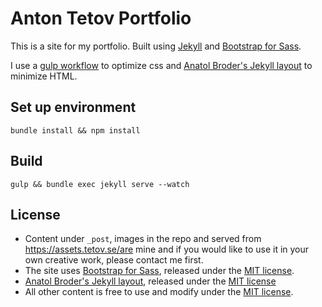 # Anton Tetov Portfolio

This is a site for my portfolio. Built using [Jekyll](https://jekyllrb.com/) and [Bootstrap for Sass](https://github.com/twbs/bootstrap-sass).

I use a [gulp workflow](gulpfile.js) to optimize css and [Anatol Broder's Jekyll layout](http://jch.penibelst.de/) to minimize HTML.

## Set up environment
`bundle install && npm install`

## Build
`gulp && bundle exec jekyll serve --watch`

## License
*   Content under `_post`, images in the repo and served from https://assets.tetov.se/are mine and if you would like to use it in your own creative work, please contact me first.
* The site uses [Bootstrap for Sass](https://github.com/twbs/bootstrap-sass), released under the [MIT license](https://github.com/twbs/bootstrap-sass/blob/master/LICENSE).
* [Anatol Broder's Jekyll layout](http://jch.penibelst.de/), released under the [MIT license](https://github.com/penibelst/jekyll-compress-html/blob/master/LICENSE)
* All other content is free to use and modify under the [MIT license](https://opensource.org/licenses/MIT).

